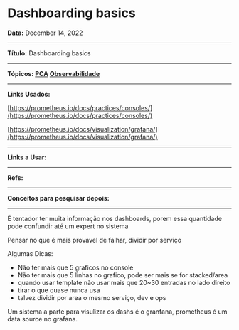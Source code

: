 # Dashboarding basics

**Data:** December 14, 2022 

---

**Título:** Dashboarding basics

---

**Tópicos: [PCA](../PCA%20cd9096bcdf954863a10bfe439deac163.md) [Observabilidade](https://www.notion.so/Observabilidade-e434a18920744e7da17617bc3c96b978)** 

---

**Links Usados:** 

[https://prometheus.io/docs/practices/consoles/](https://prometheus.io/docs/practices/consoles/)

[https://prometheus.io/docs/visualization/grafana/](https://prometheus.io/docs/visualization/grafana/)

---

**Links a Usar:** 

---

**Refs:** 

---

**Conceitos para pesquisar depois:** 

---

É tentador ter muita informação nos dashboards, porem essa quantidade pode confundir até um expert no sistema

Pensar no que é mais provavel de falhar, dividir por serviço

Algumas Dicas:

- Não ter mais que 5 graficos no console
- Não ter mais que 5 linhas no grafico, pode ser mais se for stacked/area
- quando usar template não usar mais que 20~30 entradas no lado direito
- tirar o que quase nunca usa
- talvez dividir por area o mesmo serviço, dev e ops

Um sistema a parte para visulizar os dashs é o granfana, prometheus é um data source no grafana.